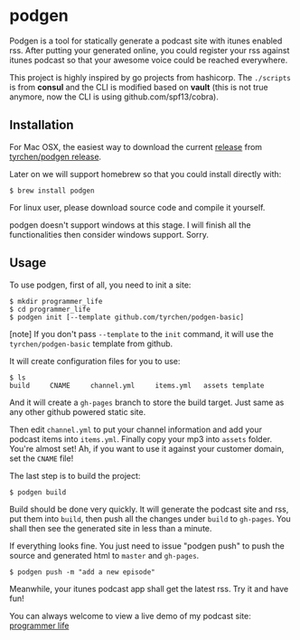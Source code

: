 # podgen

Podgen is a tool for statically generate a podcast site with itunes enabled rss. After putting your generated online, you could register your rss against itunes podcast so that your awesome voice could be reached everywhere.

This project is highly inspired by go projects from hashicorp. The ``./scripts`` is from **consul** and the CLI is modified based on **vault** (this is not true anymore, now the CLI is using github.com/spf13/cobra).

## Installation

For Mac OSX, the easiest way to download the current [release](https://github.com/tyrchen/podgen/releases/download/v0.2.0/podgen) from [tyrchen/podgen release](https://github.com/tyrchen/podgen/releases).

Later on we will support homebrew so that you could install directly with:

```
$ brew install podgen
```

For linux user, please download source code and compile it yourself.

podgen doesn't support windows at this stage. I will finish all the functionalities then consider windows support. Sorry.

## Usage

To use podgen, first of all, you need to init a site:

```
$ mkdir programmer_life
$ cd programmer_life
$ podgen init [--template github.com/tyrchen/podgen-basic]
```

[note] If you don't pass ``--template`` to the ``init`` command, it will use the ``tyrchen/podgen-basic`` template from github.

It will create configuration files for you to use:

```
$ ls
build     CNAME     channel.yml     items.yml   assets template
```

And it will create a ``gh-pages`` branch to store the build target. Just same as any other github powered static site.

Then edit ``channel.yml`` to put your channel information and add your podcast items into ``items.yml``. Finally copy your mp3 into ``assets`` folder. You're almost set! Ah, if you want to use it against your customer domain, set the ``CNAME`` file!

The last step is to build the project:

```
$ podgen build
```

Build should be done very quickly. It will generate the podcast site and rss, put them into ``build``, then push all the changes under ``build`` to ``gh-pages``. You shall then see the generated site in less than a minute.

If everything looks fine. You just need to issue "podgen push" to push the source and generated html to ``master`` and ``gh-pages``.

```
$ podgen push -m "add a new episode"
```

Meanwhile, your itunes podcast app shall get the latest rss. Try it and have fun!

You can always welcome to view a live demo of my podcast site: [programmer life](http://podcast.tchen.me)
